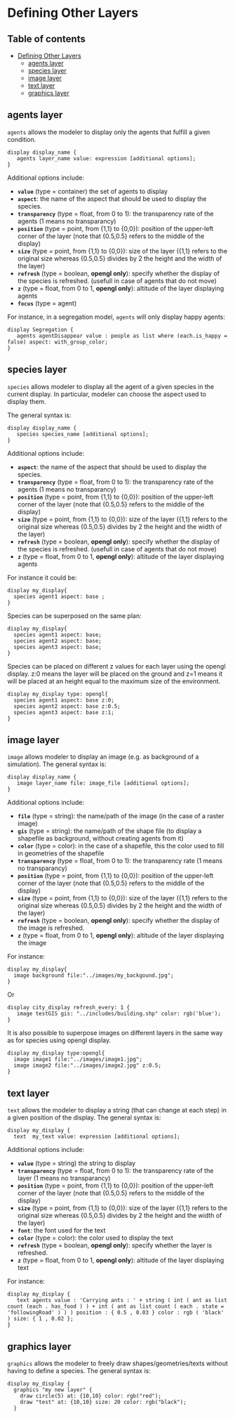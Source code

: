 
# Defining Other Layers

## Table of contents 

* [Defining Other Layers](#defining-other-layers)
	* [agents layer](#agents-layer)
	* [species layer](#species-layer)
	* [image layer](#image-layer)
	* [text layer](#text-layer)
	* [graphics layer](#graphics-layer)

## agents layer

`agents` allows the modeler to display only the agents that fulfill a given condition.
```
display display_name {
   agents layer_name value: expression [additional options];
}
```
Additional options include:
* **`value`** (type = container) the set of agents to display
* **`aspect`**: the name of the aspect that should be used to display the species.
* **`transparency`** (type = float, from 0 to 1): the transparency rate of the agents (1 means no transparancy)
* **`position`** (type = point, from {1,1} to {0,0}): position of the upper-left corner of the layer (note that {0.5,0.5} refers to the middle of the display)
* **`size`** (type = point, from {1,1} to {0,0}): size of the layer ({1,1} refers to the original size whereas {0.5,0.5} divides by 2 the height and the width of the layer)
* **`refresh`** (type = boolean, **opengl only**): specify whether the display of the species is refreshed. (usefull in case of agents that do not move)
* **`z`** (type = float, from 0 to 1, **opengl only**): altitude of the layer displaying agents
* **`focus`** (type = agent)

For instance, in a segregation model, `agents` will only display happy agents:
```
display Segregation {
   agents agentDisappear value : people as list where (each.is_happy = false) aspect: with_group_color;
}
```


## species layer

`species` allows modeler to display all the agent of a given species in the current display. In particular, modeler can choose the aspect used to display them.

The general syntax is:
```
display display_name {
   species species_name [additional options];
}
```
Additional options include:
* **`aspect`**: the name of the aspect that should be used to display the species.
* **`transparency`** (type = float, from 0 to 1): the transparency rate of the agents (1 means no transparancy)
* **`position`** (type = point, from {1,1} to {0,0}): position of the upper-left corner of the layer (note that {0.5,0.5} refers to the middle of the display)
* **`size`** (type = point, from {1,1} to {0,0}): size of the layer ({1,1} refers to the original size whereas {0.5,0.5} divides by 2 the height and the width of the layer)
* **`refresh`** (type = boolean, **opengl only**): specify whether the display of the species is refreshed. (usefull in case of agents that do not move)
* **`z`** (type = float, from 0 to 1, **opengl only**): altitude of the layer displaying agents

For instance it could be:
```
display my_display{
  species agent1 aspect: base ;
}
```

Species can be superposed on the same plan:
```
display my_display{
  species agent1 aspect: base;
  species agent2 aspect: base;
  species agent3 aspect: base;
}
```

Species can be placed on different z values for each layer using the opengl display. z:0 means the layer will be placed on the ground and z=1 means it will be placed at an height equal to the maximum size of the environment.
```
display my_display type: opengl{
  species agent1 aspect: base z:0;
  species agent2 aspect: base z:0.5;
  species agent3 aspect: base z:1;
}
```


## image layer
`image` allows modeler to display an image (e.g. as background of a simulation).
The general syntax is:
```
display display_name {
   image layer_name file: image_file [additional options];
}
```
Additional options include:
* **`file`** (type = string): the name/path of the image (in the case of a raster image)
* **`gis`** (type = string): the name/path of the shape file (to display a shapefile as background, without creating agents from it)
* **`color`** (type = color): in the case of a shapefile, this the color used to fill in geometries of the shapefile
* **`transparency`** (type = float, from 0 to 1): the transparency rate (1 means no transparancy)
* **`position`** (type = point, from {1,1} to {0,0}): position of the upper-left corner of the layer (note that {0.5,0.5} refers to the middle of the display)
* **`size`** (type = point, from {1,1} to {0,0}): size of the layer ({1,1} refers to the original size whereas {0.5,0.5} divides by 2 the height and the width of the layer)
* **`refresh`** (type = boolean, **opengl only**): specify whether the display of the image is refreshed.
* **`z`** (type = float, from 0 to 1, **opengl only**): altitude of the layer displaying the image

For instance:
```
display my_display{
  image background file:"../images/my_backgound.jpg";
}
```
Or
```
display city_display refresh_every: 1 {
   image testGIS gis: "../includes/building.shp" color: rgb('blue');
}
```

It is also possible to superpose images on different layers in the same way as for species using opengl display.
```
display my_display type:opengl{
  image image1 file:"../images/image1.jpg";
  image image2 file:"../images/image2.jpg" z:0.5;
}
```


## text layer
`text` allows the modeler to display a string (that can change at each step) in a given position of the display.
The general syntax is:
```
display my_display {
  text  my_text value: expression [additional options];
```

Additional options include:
* **`value`** (type = string) the string to display
* **`transparency`** (type = float, from 0 to 1): the transparency rate of the layer (1 means no transparancy)
* **`position`** (type = point, from {1,1} to {0,0}): position of the upper-left corner of the layer (note that {0.5,0.5} refers to the middle of the display)
* **`size`** (type = point, from {1,1} to {0,0}): size of the layer ({1,1} refers to the original size whereas {0.5,0.5} divides by 2 the height and the width of the layer)
* **`font`**: the font used for the text
* **`color`** (type = color): the color used to display the text
* **`refresh`** (type = boolean, **opengl only**): specify whether the layer is refreshed.
* **`z`** (type = float, from 0 to 1, **opengl only**): altitude of the layer displaying text

For instance:
```
display my_display {
   text agents value : 'Carrying ants : ' + string ( int ( ant as list count (each . has_food ) ) + int ( ant as list count ( each . state =    'followingRoad' ) ) ) position : { 0.5 , 0.03 } color : rgb ( 'black' ) size: { 1 , 0.02 };  
}
```

## graphics layer
`graphics` allows the modeler to freely draw shapes/geometries/texts without having to define a species.
The general syntax is:
```
display my_display {
  graphics "my new layer" {
    draw circle(5) at: {10,10} color: rgb("red");
    draw "test" at: {10,10} size: 20 color: rgb("black");
  }
```